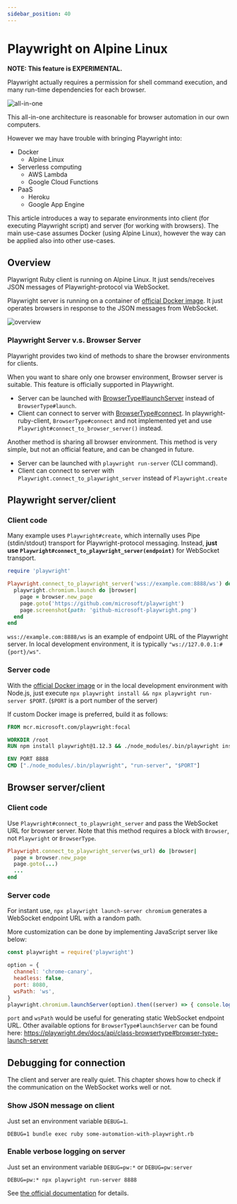 ```yaml
---
sidebar_position: 40
---
```


# Playwright on Alpine Linux

**NOTE: This feature is EXPERIMENTAL.**

Playwright actually requires a permission for shell command execution, and many run-time dependencies for each browser.

![all-in-one](https://user-images.githubusercontent.com/11763113/124934388-9c9c9100-e03f-11eb-8f13-324afac3be2a.png)

This all-in-one architecture is reasonable for browser automation in our own computers.

However we may have trouble with bringing Playwright into:

* Docker
  * Alpine Linux
* Serverless computing
  * AWS Lambda
  * Google Cloud Functions
* PaaS
  * Heroku
  * Google App Engine

This article introduces a way to separate environments into client (for executing Playwright script) and server (for working with browsers). The main use-case assumes Docker (using Alpine Linux), however the way can be applied also into other use-cases.

## Overview

Playwrignt Ruby client is running on Alpine Linux. It just sends/receives JSON messages of Playwright-protocol via WebSocket.

Playwright server is running on a container of [official Docker image](https://hub.docker.com/_/microsoft-playwright). It just operates browsers in response to the JSON messages from WebSocket.

![overview](https://user-images.githubusercontent.com/11763113/124934448-ad4d0700-e03f-11eb-942e-b9f3282bb703.png)

### Playwright Server v.s. Browser Server

Playwright provides two kind of methods to share the browser environments for clients.

When you want to share only one browser environment, Browser server is suitable. This feature is officially supported in Playwright.

* Server can be launched with [BrowserType#launchServer](https://playwright.dev/docs/api/class-browsertype#browser-type-launch-server) instead of `BrowserType#launch`.
* Client can connect to server with [BrowserType#connect](https://playwright.dev/docs/api/class-browsertype#browser-type-connect). In playwright-ruby-client, `BrowserType#connect` and not implemented yet and use `Playwright#connect_to_browser_server()` instead.

Another method is sharing all browser environment. This method is very simple, but not an official feature, and can be changed in future.

* Server can be launched with `playwright run-server` (CLI command).
* Client can connect to server with `Playwright.connect_to_playwright_server` instead of `Playwright.create`

## Playwright server/client

### Client code

Many example uses `Playwright#create`, which internally uses Pipe (stdin/stdout) transport for Playwright-protocol messaging. Instead, **just use `Playwright#connect_to_playwright_server(endpoint)`** for WebSocket transport.

```ruby {3}
require 'playwright'

Playwright.connect_to_playwright_server('wss://example.com:8888/ws') do |playwright|
  playwright.chromium.launch do |browser|
    page = browser.new_page
    page.goto('https://github.com/microsoft/playwright')
    page.screenshot(path: 'github-microsoft-playwright.png')
  end
end
```

`wss://example.com:8888/ws` is an example of endpoint URL of the Playwright server. In local development environment, it is typically `"ws://127.0.0.1:#{port}/ws"`.

### Server code

With the [official Docker image](https://hub.docker.com/_/microsoft-playwright) or in the local development environment with Node.js, just execute `npx playwright install && npx playwright run-server $PORT`. (`$PORT` is a port number of the server)

If custom Docker image is preferred, build it as follows:

```Dockerfile
FROM mcr.microsoft.com/playwright:focal

WORKDIR /root
RUN npm install playwright@1.12.3 && ./node_modules/.bin/playwright install

ENV PORT 8888
CMD ["./node_modules/.bin/playwright", "run-server", "$PORT"]
```

## Browser server/client

### Client code

Use `Playwright#connect_to_playwright_server` and pass the WebSocket URL for browser server.
Note that this method requires a block with `Browser`, not `Playwright` or `BrowserType`.

```ruby
Playwright.connect_to_playwright_server(ws_url) do |browser|
  page = browser.new_page
  page.goto(...)
  ...
end
```

### Server code

For instant use, `npx playwright launch-server chromium` generates a WebSocket endpoint URL with a random path.

More customization can be done by implementing JavaScript server like below:

```js
const playwright = require('playwright')

option = {
  channel: 'chrome-canary',
  headless: false,
  port: 8080,
  wsPath: 'ws',
}
playwright.chromium.launchServer(option).then((server) => { console.log(server.wsEndpoint()) })
```

`port` and `wsPath` would be useful for generating static WebSocket endpoint URL.
Other available options for `BrowserType#launchServer` can be found here:
https://playwright.dev/docs/api/class-browsertype#browser-type-launch-server

## Debugging for connection

The client and server are really quiet. This chapter shows how to check if the communication on the WebSocket works well or not.

### Show JSON message on client

Just set an environment variable `DEBUG=1`.

```
DEBUG=1 bundle exec ruby some-automation-with-playwright.rb
```


### Enable verbose logging on server

Just set an environment variable `DEBUG=pw:*` or `DEBUG=pw:server`

```
DEBUG=pw:* npx playwright run-server 8888
```

See [the official documentation](https://playwright.dev/docs/debug/#verbose-api-logs) for details.
